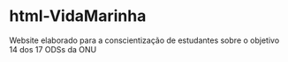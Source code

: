 # html-VidaMarinha
Website elaborado para a conscientização de estudantes sobre o objetivo 14 dos 17 ODSs da ONU

